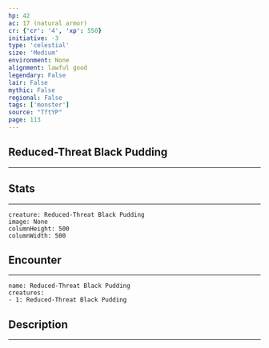 ```yaml
---
hp: 42
ac: 17 (natural armor)
cr: {'cr': '4', 'xp': 550}
initiative: -3
type: 'celestial'    
size: 'Medium'
environment: None
alignment: lawful good
legendary: False
lair: False
mythic: False
regional: False
tags: ['monster']
source: "TftYP"
page: 113
---
```


## Reduced-Threat Black Pudding
---



## Stats
---

```statblock
creature: Reduced-Threat Black Pudding
image: None
columnHeight: 500
columnWidth: 500
```

## Encounter
---

```encounter-table
name: Reduced-Threat Black Pudding
creatures:
- 1: Reduced-Threat Black Pudding
```

## Description
---




